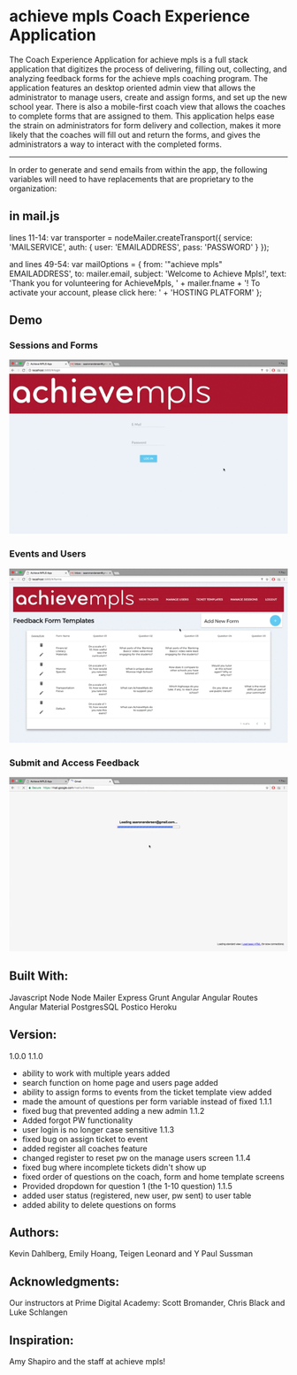 
# achieve mpls Coach Experience Application

The Coach Experience Application for achieve mpls is a full stack application that digitizes the process of delivering, filling out, collecting, and analyzing feedback forms for the achieve mpls coaching program.  The application features an desktop oriented admin view that allows the administrator to manage users, create and assign forms, and set up the new school year.  There is also a mobile-first coach view that allows the coaches to complete forms that are assigned to them.  This application helps ease the strain on administrators for form delivery and collection, makes it more likely that the coaches will fill out and return the forms, and gives the administrators a way to interact with the completed forms.

---

In order to generate and send emails from within the app, the following variables will need to have replacements that are proprietary to the organization:

## in mail.js
lines 11-14:
var transporter = nodeMailer.createTransport({
    service: 'MAILSERVICE',
    auth: {
        user: 'EMAILADDRESS',
        pass: 'PASSWORD'
    }
});

and
lines 49-54:
var mailOptions = {
   from: '"achieve mpls" EMAILADDRESS',
   to: mailer.email,
   subject: 'Welcome to Achieve Mpls!',
   text: 'Thank you for volunteering for AchieveMpls, ' + mailer.fname + '! To activate your account, please click here: ' + 'HOSTING PLATFORM'
};


## Demo
### Sessions and Forms
<p align="center">
  <img src="walkthrough/part1.gif" alt="first walkthrough gif"/>
</p>

### Events and Users
<p align="center">
  <img src="walkthrough/part2.gif" alt="second walkthrough gif"/>
</p>

### Submit and Access Feedback
<p align="center">
  <img src="walkthrough/part3.gif" alt="third walkthrough gif"/>
</p>

## Built With:
Javascript
Node
Node Mailer
Express
Grunt
Angular
Angular Routes
Angular Material
PostgresSQL
Postico
Heroku


## Version:
1.0.0
1.1.0
  * ability to work with multiple years added
  * search function on home page and users page added
  * ability to assign forms to events from the ticket template view added
  * made the amount of questions per form variable instead of fixed
1.1.1
  * fixed bug that prevented adding a new admin
1.1.2
  * Added forgot PW functionality
  * user login is no longer case sensitive
1.1.3
  * fixed bug on assign ticket to event
  * added register all coaches feature
  * changed register to reset pw on the manage users screen
1.1.4
  * fixed bug where incomplete tickets didn't show up
  * fixed order of questions on the coach, form and home template screens
  * Provided dropdown for question 1 (the 1-10 question)
1.1.5
  * added user status (registered, new user, pw sent) to user table
  * added ability to delete questions on forms
  



## Authors:
Kevin Dahlberg, Emily Hoang, Teigen Leonard and Y Paul Sussman


## Acknowledgments:
Our instructors at Prime Digital Academy: Scott Bromander, Chris Black and Luke Schlangen

## Inspiration:
Amy Shapiro and the staff at achieve mpls!
